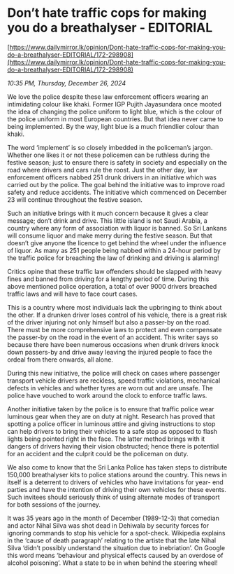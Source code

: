 # Don’t hate traffic cops for making you do a breathalyser - EDITORIAL

[https://www.dailymirror.lk/opinion/Dont-hate-traffic-cops-for-making-you-do-a-breathalyser-EDITORIAL/172-298908](https://www.dailymirror.lk/opinion/Dont-hate-traffic-cops-for-making-you-do-a-breathalyser-EDITORIAL/172-298908)

*10:35 PM, Thursday, December 26, 2024*

We love the police despite these law enforcement officers wearing an intimidating colour like khaki. Former IGP Pujith Jayasundara once mooted the idea of changing the police uniform to light blue, which is the colour of the police uniform in most European countries. But that idea never came to being implemented. By the way, light blue is a much friendlier colour than khaki.

The word ‘implement’ is so closely imbedded in the policeman’s jargon. Whether one likes it or not these policemen can be ruthless during the festive season; just to ensure there is safety in society and especially on the road where drivers and cars rule the roost. Just the other day, law enforcement officers nabbed 251 drunk drivers in an initiative which was carried out by the police. The goal behind the initiative was to improve road safety and reduce accidents. The initiative which commenced on December 23 will continue throughout the festive season.

Such an initiative brings with it much concern because it gives a clear message; don’t drink and drive. This little island is not Saudi Arabia, a country where any form of association with liquor is banned. So Sri Lankans will consume liquor and make merry during the festive season. But that doesn’t give anyone the licence to get behind the wheel under the influence of liquor. As many as 251 people being nabbed within a 24-hour period by the traffic police for breaching the law of drinking and driving is alarming!

Critics opine that these traffic law offenders should be slapped with heavy fines and banned from driving for a lengthy period of time. During this above mentioned police operation, a total of over 9000 drivers breached traffic laws and will have to face court cases.

This is a country where most individuals lack the upbringing to think about the other. If a drunken driver loses control of his vehicle, there is a great risk of the driver injuring not only himself but also a passer-by on the road. There must be more comprehensive laws to protect and even compensate the passer-by on the road in the event of an accident. This writer says so because there have been numerous occasions when drunk drivers knock down passers-by and drive away leaving the injured people to face the ordeal from there onwards, all alone.

During this new initiative, the police will check on cases where passenger transport vehicle drivers are reckless, speed traffic violations, mechanical defects in vehicles and whether tyres are worn out and are unsafe. The police have vouched to work around the clock to enforce traffic laws.

Another initiative taken by the police is to ensure that traffic police wear luminous gear when they are on duty at night. Research has proved that spotting a police officer in luminous attire and giving instructions to stop can help drivers to bring their vehicles to a safe stop as opposed to flash lights being pointed right in the face. The latter method brings with it dangers of drivers having their vision obstructed; hence there is potential for an accident and the culprit could be the policeman on duty.

We also come to know that the Sri Lanka Police has taken steps to distribute 150,000 breathalyser kits to police stations around the country. This news in itself is a deterrent to drivers of vehicles who have invitations for year- end parties and have the intention of driving their own vehicles for these events. Such invitees should seriously think of using alternate modes of transport for both sessions of the journey.

It was 35 years ago in the month of December (1989-12-3) that comedian and actor Nihal Silva was shot dead in Dehiwala by security forces for ignoring commands to stop his vehicle for a spot-check. Wikipedia explains in the ‘cause of death paragraph’ relating to the artiste that the late Nihal Silva ‘didn’t possibly understand the situation due to inebriation’. On Google this word means ‘behaviour and physical effects caused by an overdose of alcohol poisoning’. What a state to be in when behind the steering wheel!

